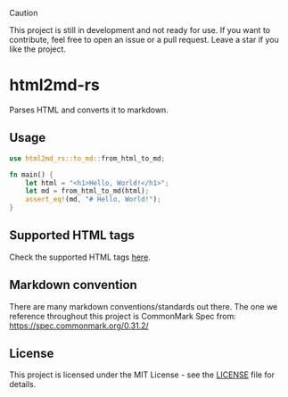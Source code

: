 > [!CAUTION]
> This project is still in development and not ready for use. If you want to contribute, feel free to open an issue or a pull request. Leave a star if you like the project.

# html2md-rs

Parses HTML and converts it to markdown.

## Usage

```rust
use html2md_rs::to_md::from_html_to_md;

fn main() {
    let html = "<h1>Hello, World!</h1>";
    let md = from_html_to_md(html);
    assert_eq!(md, "# Hello, World!");
}
```

## Supported HTML tags

Check the supported HTML tags [here](./src/structs.rs).

## Markdown convention

There are many markdown conventions/standards out there. The one we reference throughout this project is CommonMark Spec from: <https://spec.commonmark.org/0.31.2/>

## License

This project is licensed under the MIT License - see the [LICENSE](./LICENSE) file for details.
